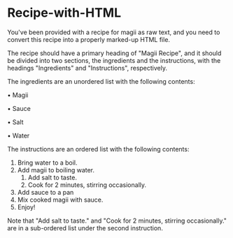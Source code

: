 # Recipe-with-HTML

You've been provided with a recipe for magii as raw text, and you need to convert this recipe into a properly marked-up HTML file.

The recipe should have a primary heading of "Magii Recipe", and it should be divided into two sections, the ingredients and the instructions, with the headings "Ingredients" and "Instructions", respectively.

The ingredients are an unordered list with the following contents:

• Magii

• Sauce

• Salt

• Water

The instructions are an ordered list with the following contents:

1. Bring water to a boil.
2. Add magii to boiling water.
   1. Add salt to taste.
   2. Cook for 2 minutes, stirring occasionally.
3. Add  sauce to a pan
4. Mix cooked magii with sauce.
5. Enjoy!

Note that "Add salt to taste." and "Cook for 2 minutes, stirring occasionally." are in a sub-ordered list under the second instruction.
